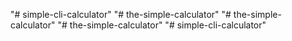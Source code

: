 "# simple-cli-calculator" 
"# the-simple-calculator" 
"# the-simple-calculator" 
"# the-simple-calculator" 
"# simple-cli-calculator" 
